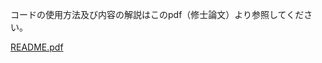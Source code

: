 コードの使用方法及び内容の解説はこのpdf（修士論文）より参照してください。

[README.pdf](https://github.com/user-attachments/files/19212994/_.pdf)
